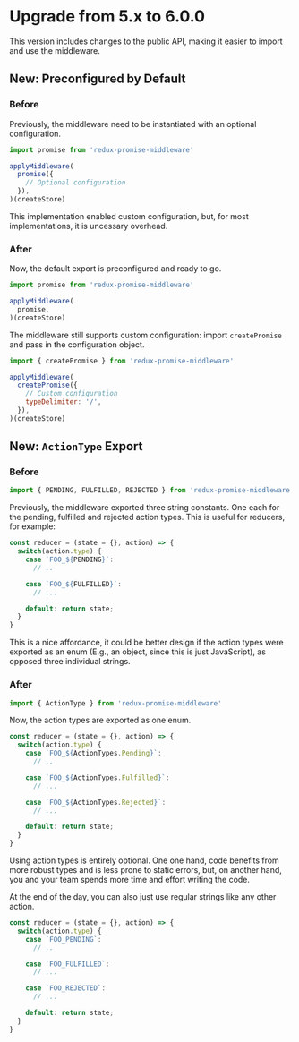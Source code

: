 # Upgrade from 5.x to 6.0.0

This version includes changes to the public API, making it easier to import and use the middleware.

## New: Preconfigured by Default

### Before

Previously, the middleware need to be instantiated with an optional configuration.

```js
import promise from 'redux-promise-middleware'

applyMiddleware(
  promise({
    // Optional configuration
  }),
)(createStore)
```

This implementation enabled custom configuration, but, for most implementations, it is uncessary overhead.

### After

Now, the default export is preconfigured and ready to go.

```js
import promise from 'redux-promise-middleware'

applyMiddleware(
  promise,
)(createStore)
```

The middleware still supports custom configuration: import `createPromise` and pass in the configuration object.

```js
import { createPromise } from 'redux-promise-middleware'

applyMiddleware(
  createPromise({
    // Custom configuration
    typeDelimiter: '/',
  }),
)(createStore)
```

## New: `ActionType` Export

### Before


```js
import { PENDING, FULFILLED, REJECTED } from 'redux-promise-middleware'
```

Previously, the middleware exported three string constants. One each for the pending, fulfilled and rejected action types. This is useful for reducers, for example:

```js
const reducer = (state = {}, action) => {
  switch(action.type) {
    case `FOO_${PENDING}`:
      // ..

    case `FOO_${FULFILLED}`:
      // ...

    default: return state;
  }
}
```

This is a nice affordance, it could be better design if the action types were exported as an enum (E.g., an object, since this is just JavaScript), as opposed three individual strings.

### After

```js
import { ActionType } from 'redux-promise-middleware'
```

Now, the action types are exported as one enum.

```js
const reducer = (state = {}, action) => {
  switch(action.type) {
    case `FOO_${ActionTypes.Pending}`:
      // ..

    case `FOO_${ActionTypes.Fulfilled}`:
      // ...

    case `FOO_${ActionTypes.Rejected}`:
      // ...

    default: return state;
  }
}
```

Using action types is entirely optional. One one hand, code benefits from more robust types and is less prone to static errors, but, on another hand, you and your team spends more time and effort writing the code. 

At the end of the day, you can also just use regular strings like any other action.


```js
const reducer = (state = {}, action) => {
  switch(action.type) {
    case `FOO_PENDING`:
      // ..

    case `FOO_FULFILLED`:
      // ...

    case `FOO_REJECTED`:
      // ...

    default: return state;
  }
}
```